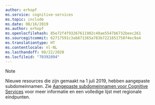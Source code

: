 ```yaml
---
author: erhopf
ms.service: cognitive-services
ms.topic: include
ms.date: 08/16/2019
ms.author: erhopf
ms.openlocfilehash: 85e72f4f93267611902c40ae5547b6732beec261
ms.sourcegitcommit: 62717591c3ab871365a783b7221851758f4ec9a4
ms.translationtype: HT
ms.contentlocale: nl-NL
ms.lasthandoff: 08/22/2020
ms.locfileid: "70392894"
---
```

> [!NOTE]
> Nieuwe resources die zijn gemaakt na 1 juli 2019, hebben aangepaste subdomeinnamen. Zie [Aangepaste subdomeinnamen voor Cognitive Services](../articles/cognitive-services/cognitive-services-custom-subdomains.md) voor meer informatie en een volledige lijst met regionale eindpunten.
